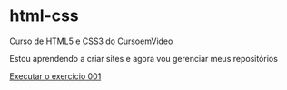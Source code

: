 # html-css
 Curso de HTML5 e CSS3 do CursoemVideo

Estou aprendendo a criar sites e agora vou gerenciar meus repositórios

<a href="https://kayovinicius.github.io/html-css/exercicios/ex001/index.html">Executar o exercicio 001</a>
